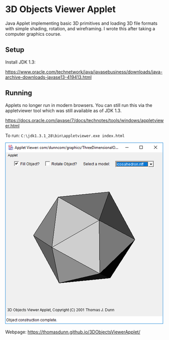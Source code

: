 3D Objects Viewer Applet
========================

Java Applet implementing basic 3D primitives and loading 3D file formats with simple shading, rotation, and wireframing.  I wrote this after taking a computer graphics course.

Setup
-----

Install JDK 1.3:

https://www.oracle.com/technetwork/java/javasebusiness/downloads/java-archive-downloads-javase13-419413.html

Running
-------

Applets no longer run in modern browsers.  You can still run this via the appletviewer tool which was still available as of JDK 1.3.

https://docs.oracle.com/javase/7/docs/technotes/tools/windows/appletviewer.html

To run:
`C:\jdk1.3.1_28\bin\appletviewer.exe index.html`

![Screenshot](screenshot.png)

Webpage: https://thomasdunn.github.io/3DObjectsViewerApplet/
